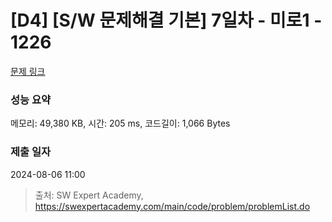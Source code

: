 # [D4] [S/W 문제해결 기본] 7일차 - 미로1 - 1226 

[문제 링크](https://swexpertacademy.com/main/code/problem/problemDetail.do?contestProbId=AV14vXUqAGMCFAYD) 

### 성능 요약

메모리: 49,380 KB, 시간: 205 ms, 코드길이: 1,066 Bytes

### 제출 일자

2024-08-06 11:00



> 출처: SW Expert Academy, https://swexpertacademy.com/main/code/problem/problemList.do